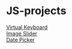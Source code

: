 # JS-projects

[Virtual Keyboard](https://github.com/gamangee/JS-projects/tree/master/virtual-keyboard)
<br>
[Image Slider](https://github.com/gamangee/JS-projects/tree/master/image-slider)
<br>
[Date Picker](https://github.com/gamangee/JS-projects/tree/master/date-picker)
